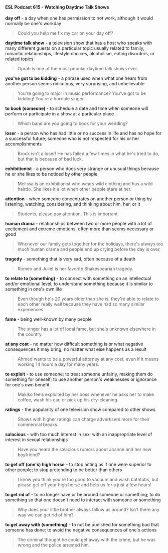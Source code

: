 #### ESL Podcast 615 - Watching Daytime Talk Shows

**day off** - a day when one has permission to not work, although it would normally
be one's workday

> Could you help me fix my car on your day off?

**daytime talk show** - a television show that has a host who speaks with many
different guests on a particular topic usually related to family, romantic
relationships, lifestyle choices, alcoholism, eating disorders, or related topics

> Oprah is one of the most popular daytime talk shows ever.

**you've got to be kidding** - a phrase used when what one hears from another
person seems ridiculous, very surprising, and unbelievable

> You're going to major in music performance? You've got to be kidding! You're
a horrible singer.

**to book (someone)** - to schedule a date and time when someone will perform or
participate in a show at a particular place

> Which band are you going to book for your wedding?

**loser** - a person who has had little or no success in life and has no hope for a
successful future; someone who is not respected for his or her accomplishments

> Brock isn't a loser! He has failed a few times in what he's tried to do, but that is
because of bad luck.

**exhibitionist** - a person who does very strange or unusual things because he or
she likes to be noticed by other people

> Melissa is an exhibitionist who wears wild clothing and has a wild hairdo. She
likes it a lot when other people stare at her.

**attention** - when someone concentrates on another person or thing by listening,
watching, considering, and thinking about him, her, or it

> Students, please pay attention. This is important.

**human drama** - relationships between two or more people with a lot of
excitement and extreme emotions, often more than seems necessary or good

> Whenever our family gets together for the holidays, there's always too much
human drama and people end up crying before the day is over.

**tragedy** - something that is very sad, often because of a death

> Romeo and Juliet is her favorite Shakespearian tragedy.

**to relate to (something)** - to connect with something on an intellectual and/or
emotional level; to understand something because it is similar to something in
one's own life

> Even though he's 20 years older than she is, they're able to relate to each other
really well because they have had so many similar experiences.

**fame** - being well-known by many people

> The singer has a lot of local fame, but she's unknown elsewhere in the country.

**at any cost** - no matter how difficult something is or what negative
consequences it may bring; no matter what else happens as a result

> Ahmed wants to be a powerful attorney at any cost, even if it means working 14
hours a day for many years.

**to exploit** - to use someone; to treat someone unfairly, making them do
something for oneself; to use another person's weaknesses or ignorance for
one's own benefit

> Makiko feels exploited by her boss whenever he asks her to make coffee, wash
his car, or pick up his dry-cleaning.

**ratings** - the popularity of one television show compared to other shows

> Shows with higher ratings can charge advertisers more for their commercial
breaks.

**salacious** - with too much interest in sex; with an inappropriate level of interest
in sexual relationships

> Have you heard the salacious rumors about Joanne and her new boyfriend?

**to get off (one's) high horse** - to stop acting as if one were superior to other
people; to stop pretending to be better than others

> I know you think you're too good to vacuum and wash bathtubs, but please get
off your high horse and help us for a just a few hours!

**to get rid of** - to no longer have or be around someone or something; to do
something so that one doesn't need to interact with someone or something

> Why does your little brother always follow us around? Isn't there any way we
can get rid of him?

**to get away with (something)** - to not be punished for something bad that
someone has done; to avoid the negative consequences of one's actions

> The criminal thought he could get away with the crime, but he was wrong and
the police arrested him.


